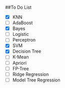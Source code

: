 ##To Do List

- [x] KNN
- [ ] AdaBoost
- [x] Bayes
- [ ] Logistic
- [ ] Perceptron
- [x] SVM
- [x] Decision Tree
- [ ] K-Mean
- [ ] Apriori
- [ ] FP-Tree
- [ ] Ridge Regression
- [ ] Model Tree Regression